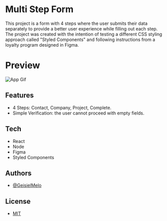 # Multi Step Form

This project is a form with 4 steps where the user submits their data separately to provide a better user experience while filling out each step. The project was created with the intention of testing a different CSS styling approach called "Styled Components" and following instructions from a loyalty program designed in Figma.

# Preview

![App Gif](https://github.com/GeisielMelo/form-multi-step/blob/master/src/images/form.gif?raw=true)

## Features

- 4 Steps: Contact, Company, Project, Complete.
- Simple Verification: the user cannot proceed with empty fields.

## Tech

- React
- Node
- Figma
- Styled Components

## Authors

- [@GeisielMelo](https://github.com/GeisielMelo)

## License

- [MIT](https://choosealicense.com/licenses/mit/)